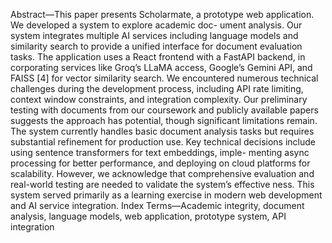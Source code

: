 Abstract—This paper presents Scholarmate, a prototype web
application. We developed a system to explore academic doc-
ument analysis. Our system integrates multiple AI services
including language models and similarity search to provide a
unified interface for document evaluation tasks. The application
uses a React frontend with a FastAPI backend, in corporating
services like Groq’s LLaMA access, Google’s Gemini API, and
FAISS [4] for vector similarity search. We encountered numerous
technical challenges during the development process, including
API rate limiting, context window constraints, and integration
complexity. Our preliminary testing with documents from our
coursework and publicly available papers suggests the approach
has potential, though significant limitations remain. The system
currently handles basic document analysis tasks but requires
substantial refinement for production use. Key technical decisions
include using sentence transformers for text embeddings, imple-
menting async processing for better performance, and deploying
on cloud platforms for scalability. However, we acknowledge that
comprehensive evaluation and real-world testing are needed to
validate the system’s effective ness. This system served primarily
as a learning exercise in modern web development and AI service
integration.
Index Terms—Academic integrity, document analysis, language
models, web application, prototype system, API integration
